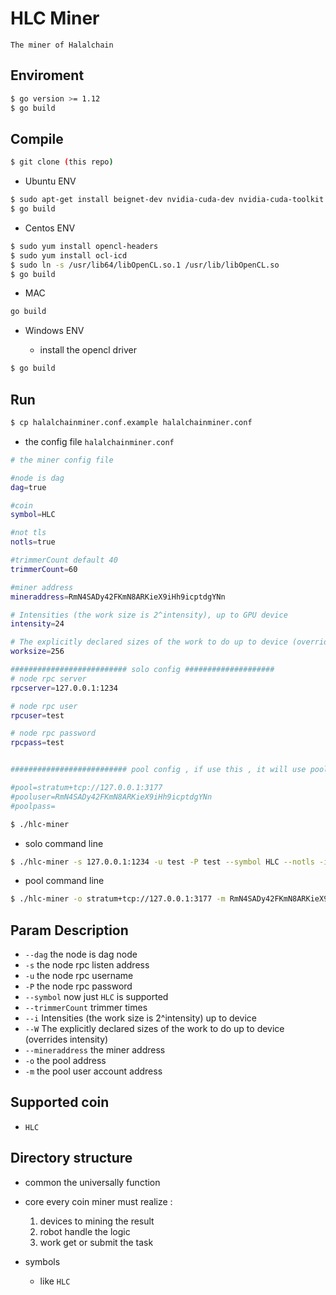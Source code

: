 # HLC Miner

    The miner of Halalchain

## Enviroment

```bash
$ go version >= 1.12
$ go build
```
    
    
## Compile

```bash
$ git clone (this repo)
```

* Ubuntu ENV
```bash
$ sudo apt-get install beignet-dev nvidia-cuda-dev nvidia-cuda-toolkit
$ go build 
```
        
* Centos ENV
```bash
$ sudo yum install opencl-headers
$ sudo yum install ocl-icd
$ sudo ln -s /usr/lib64/libOpenCL.so.1 /usr/lib/libOpenCL.so
$ go build
```
        

* MAC

```bash
go build
```
    
* Windows ENV

  - install the opencl driver
```bash
$ go build 
```
        
    
## Run
```bash
$ cp halalchainminer.conf.example halalchainminer.conf
```
- the config file `halalchainminer.conf`

```bash
# the miner config file

#node is dag
dag=true

#coin
symbol=HLC

#not tls
notls=true

#trimmerCount default 40
trimmerCount=60

#miner address
mineraddress=RmN4SADy42FKmN8ARKieX9iHh9icptdgYNn

# Intensities (the work size is 2^intensity), up to GPU device
intensity=24

# The explicitly declared sizes of the work to do up to device (overrides intensity)
worksize=256

########################## solo config ####################
# node rpc server
rpcserver=127.0.0.1:1234

# node rpc user
rpcuser=test

# node rpc password
rpcpass=test


########################## pool config , if use this , it will use pool mining ########################

#pool=stratum+tcp://127.0.0.1:3177
#pooluser=RmN4SADy42FKmN8ARKieX9iHh9icptdgYNn
#poolpass=

```
    
```bash
$ ./hlc-miner
```
- solo command line

```bash
$ ./hlc-miner -s 127.0.0.1:1234 -u test -P test --symbol HLC --notls -i 24 -W 256 --mineraddress RmN4SADy42FKmN8ARKieX9iHh9icptdgYNn 
```
- pool command line

```bash
$ ./hlc-miner -o stratum+tcp://127.0.0.1:3177 -m RmN4SADy42FKmN8ARKieX9iHh9icptdgYNn --symbol HLC --notls -i 24 -W 256
``` 

## Param Description 
          
- `--dag` the node is dag node
- `-s` the node rpc listen address
- `-u` the node rpc username
- `-P` the node rpc password
- `--symbol` now just `HLC` is supported
- `--trimmerCount` trimmer times
- `--i` Intensities (the work size is 2^intensity) up to device
- `--W` The explicitly declared sizes of the work to do up to device (overrides intensity)
- `--mineraddress` the miner address
- `-o` the pool address
- `-m` the pool user account address

## Supported coin 
        
  - `HLC`
        
## Directory structure

- common  the universally function
    
- core every coin miner must realize :
    1) devices to mining the result
    2) robot handle the logic
    3) work get or submit the task 
    
- symbols 
    
    - like `HLC`
